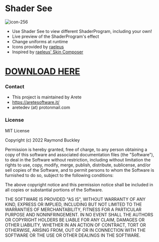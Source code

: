 # Shader See
![icon-256](https://github.com/AreteS0ftware/shader-see/assets/102190608/5b318877-d61b-4314-8e22-e5c1181939a5)
* Use Shader See to view different ShaderProgram, including your own!
* Live preview of the ShaderProgram's effect
* Change uniforms at runtime
* Icons provided by <a href="https://github.com/raeleus">raeleus</a>
* Inspired by <a href="https://github.com/raeleus/skin-composer">raeleus' Skin Composer</a>

# <a href="https://github.com/AreteS0ftware/shader-see/releases">DOWNLOAD HERE</a>

### Contact
* This project is maintained by Arete
* https://aretesoftware.it/
* aretedev (at) protonmail.com

### License

MIT License

Copyright (c) 2022 Raymond Buckley

Permission is hereby granted, free of charge, to any person obtaining a copy of this software and associated documentation files (the "Software"), to deal in the Software without restriction, including without limitation the rights to use, copy, modify, merge, publish, distribute, sublicense, and/or sell copies of the Software, and to permit persons to whom the Software is furnished to do so, subject to the following conditions:

The above copyright notice and this permission notice shall be included in all copies or substantial portions of the Software.

THE SOFTWARE IS PROVIDED "AS IS", WITHOUT WARRANTY OF ANY KIND, EXPRESS OR IMPLIED, INCLUDING BUT NOT LIMITED TO THE WARRANTIES OF MERCHANTABILITY, FITNESS FOR A PARTICULAR PURPOSE AND NONINFRINGEMENT. IN NO EVENT SHALL THE AUTHORS OR COPYRIGHT HOLDERS BE LIABLE FOR ANY CLAIM, DAMAGES OR OTHER LIABILITY, WHETHER IN AN ACTION OF CONTRACT, TORT OR OTHERWISE, ARISING FROM, OUT OF OR IN CONNECTION WITH THE SOFTWARE OR THE USE OR OTHER DEALINGS IN THE SOFTWARE.
